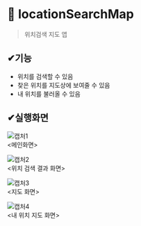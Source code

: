 # 📌 locationSearchMap
> 위치검색 지도 앱

## ✔기능
<ul>
  <li> 위치를 검색할 수 있음  </li>
  <li> 찾은 위치를 지도상에 보여줄 수 있음 </li>
  <li> 내 위치를 불러올 수 있음</li>
</ul>

## ✔실행화면
![캡처1](https://user-images.githubusercontent.com/76811495/155700853-ddfad254-3ac2-44a1-bd3a-049ab9735f34.PNG)
<br>
<메인화면>

![캡처2](https://user-images.githubusercontent.com/76811495/155700945-0a37cb1b-9f14-4e87-948a-5c318268b6d3.PNG)
<br>
<위치 검색 결과 화면>

![캡처3](https://user-images.githubusercontent.com/76811495/155701167-c3b6999a-72b4-4ef1-aa61-887b04efdb6f.PNG)
<br>
<지도 화면>

![캡처4](https://user-images.githubusercontent.com/76811495/155701321-da300e90-313a-440f-9ce8-0ca71cfd7a51.PNG)
<br>
<내 위치 지도 화면>

